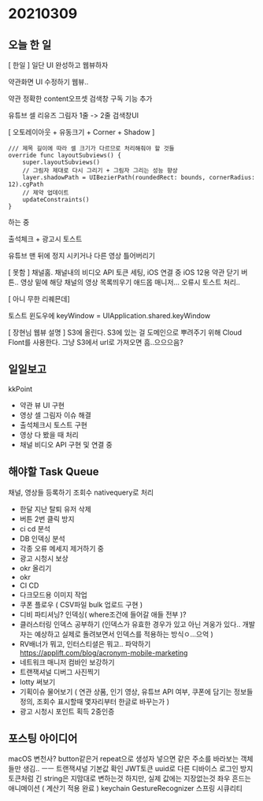 # 20210309
## 오늘 한 일
[ 한일 ]
일단 UI 완성하고 웹뷰하자

약관화면 UI 수정하기
웹뷰..


약관 정확한 content오프셋
검색창 구독 기능 추가

유튜브 셀 리유즈 그림자 1줄 -> 2줄
검색창UI

[ 오토레이아웃 + 유동크기 + Corner + Shadow ]
~~~
/// 제목 길이에 따라 셀 크기가 다르므로 처리해줘야 할 것들
override func layoutSubviews() {
    super.layoutSubviews()
    // 그림자 제대로 다시 그리기 + 그림자 그리는 성능 향상
    layer.shadowPath = UIBezierPath(roundedRect: bounds, cornerRadius: 12).cgPath
    // 제약 업데이트
    updateConstraints()
}
~~~

하는 중

출석체크 + 광고시 토스트

유튜브 맨 뒤에 정지 시키거나 다른 영상 틀어버리기

[ 못함 ]
채널홈. 채널내의 비디오 API 토큰 세팅, iOS 연결 중
iOS 12용 약관 닫기 버튼..
영상 밑에 해당 채널의 영상 목록띄우기
애드몹 매니저...
오류시 토스트 처리..

[ 아니 무한 리퀘믄데]

토스트 윈도우에
keyWindow = UIApplication.shared.keyWindow


[ 장현님 웹뷰 설명 ]
S3에 올린다.
S3에 있는 걸 도메인으로 뿌려주기 위해 Cloud Flont를 사용한다.
그냥 S3에서 url로 가져오면 흠..으으으음?



## 일일보고
kkPoint
- 약관 뷰 UI 구현
- 영상 셀 그림자 이슈 해결
- 출석체크시 토스트 구현
- 영상 다 봤을 때 처리
- 채널 비디오 API 구현 및 연결 중

## 해야할 Task Queue
채널, 영상들 등록하기
조회수 nativequery로 처리
- 한달 지난 탈퇴 유저 삭제
- 버튼 2번 클릭 방지
- ci cd 분석
- DB 인덱싱 분석
- 각종 오류 메세지 제거하기 중
- 광고 시청시 보상
- okr 올리기
- okr
- CI CD
- 다크모드용 이미지 작업
- 쿠폰 플로우 ( CSV파일 bulk 업로드 구현 )
- 디비 파티셔닝? 인덱싱( where조건에 들어갈 애들 전부 )?
- 클러스터링 인덱스 공부하기 (인덱스가 유효한 경우가 있고 아닌 겨웅가 있다.. 개발자는 예상하고 실제로 돌려보면서 인덱스를 적용하는 방식ㅇ...으억 )
- RV배너가 뭐고, 인터스티셜은 뭐고.. 파악하기 https://applift.com/blog/acronym-mobile-marketing
- 네트워크 매니저 컴바인 보강하기
- 트랜잭셔널 디버그 사진찍기
- lotty 써보기
- 기획이슈 물어보기 ( 연관 상품, 인기 영상, 유튜브 API 여부, 쿠폰에 담기는 정보들 정의, 조회수 표시할때 몇자리부터 한글로 바꾸는가 )
- 광고 시청시 포인트 획득 2중인증


## 포스팅 아이디어
macOS 변천사?
button같은거 repeat으로 생성자 넣으면 같은 주소를 바라보는 객체들만 생김.. ㅡㅡ
트랜잭셔널 기본값 확인
JWT토큰
uuid로 다른 디바이스 로그인 방지
토큰처럼 긴 string은 지맘대로 변하는것 하지만, 실제 값에는 지장없는것
좌우 흔드는 애니메이션 ( 계산기 적용 완료 )
keychain
GestureRecognizer
스프링 시큐리티

